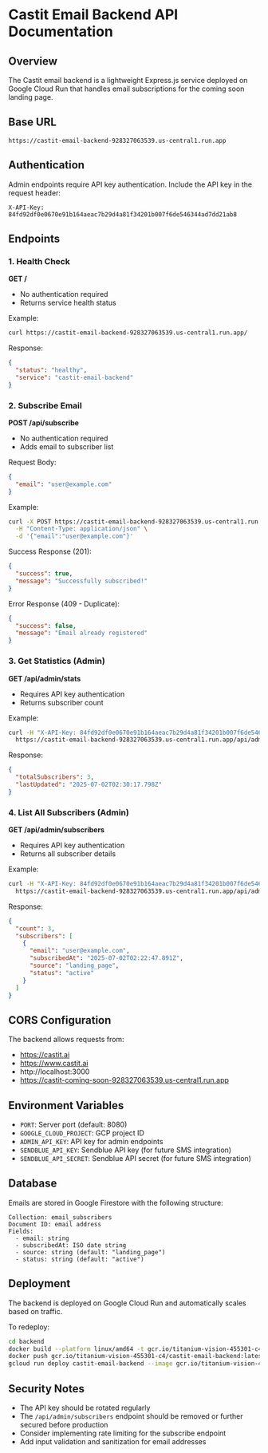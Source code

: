 # Castit Email Backend API Documentation

## Overview
The Castit email backend is a lightweight Express.js service deployed on Google Cloud Run that handles email subscriptions for the coming soon landing page.

## Base URL
```
https://castit-email-backend-928327063539.us-central1.run.app
```

## Authentication
Admin endpoints require API key authentication. Include the API key in the request header:
```
X-API-Key: 84fd92df0e0670e91b164aeac7b29d4a81f34201b007f6de546344ad7dd21ab8
```

## Endpoints

### 1. Health Check
**GET /**
- No authentication required
- Returns service health status

Example:
```bash
curl https://castit-email-backend-928327063539.us-central1.run.app/
```

Response:
```json
{
  "status": "healthy",
  "service": "castit-email-backend"
}
```

### 2. Subscribe Email
**POST /api/subscribe**
- No authentication required
- Adds email to subscriber list

Request Body:
```json
{
  "email": "user@example.com"
}
```

Example:
```bash
curl -X POST https://castit-email-backend-928327063539.us-central1.run.app/api/subscribe \
  -H "Content-Type: application/json" \
  -d '{"email":"user@example.com"}'
```

Success Response (201):
```json
{
  "success": true,
  "message": "Successfully subscribed!"
}
```

Error Response (409 - Duplicate):
```json
{
  "success": false,
  "message": "Email already registered"
}
```

### 3. Get Statistics (Admin)
**GET /api/admin/stats**
- Requires API key authentication
- Returns subscriber count

Example:
```bash
curl -H "X-API-Key: 84fd92df0e0670e91b164aeac7b29d4a81f34201b007f6de546344ad7dd21ab8" \
  https://castit-email-backend-928327063539.us-central1.run.app/api/admin/stats
```

Response:
```json
{
  "totalSubscribers": 3,
  "lastUpdated": "2025-07-02T02:30:17.798Z"
}
```

### 4. List All Subscribers (Admin)
**GET /api/admin/subscribers**
- Requires API key authentication
- Returns all subscriber details

Example:
```bash
curl -H "X-API-Key: 84fd92df0e0670e91b164aeac7b29d4a81f34201b007f6de546344ad7dd21ab8" \
  https://castit-email-backend-928327063539.us-central1.run.app/api/admin/subscribers
```

Response:
```json
{
  "count": 3,
  "subscribers": [
    {
      "email": "user@example.com",
      "subscribedAt": "2025-07-02T02:22:47.891Z",
      "source": "landing_page",
      "status": "active"
    }
  ]
}
```

## CORS Configuration
The backend allows requests from:
- https://castit.ai
- https://www.castit.ai
- http://localhost:3000
- https://castit-coming-soon-928327063539.us-central1.run.app

## Environment Variables
- `PORT`: Server port (default: 8080)
- `GOOGLE_CLOUD_PROJECT`: GCP project ID
- `ADMIN_API_KEY`: API key for admin endpoints
- `SENDBLUE_API_KEY`: Sendblue API key (for future SMS integration)
- `SENDBLUE_API_SECRET`: Sendblue API secret (for future SMS integration)

## Database
Emails are stored in Google Firestore with the following structure:
```
Collection: email_subscribers
Document ID: email address
Fields:
  - email: string
  - subscribedAt: ISO date string
  - source: string (default: "landing_page")
  - status: string (default: "active")
```

## Deployment
The backend is deployed on Google Cloud Run and automatically scales based on traffic.

To redeploy:
```bash
cd backend
docker build --platform linux/amd64 -t gcr.io/titanium-vision-455301-c4/castit-email-backend:latest .
docker push gcr.io/titanium-vision-455301-c4/castit-email-backend:latest
gcloud run deploy castit-email-backend --image gcr.io/titanium-vision-455301-c4/castit-email-backend:latest --region us-central1
```

## Security Notes
- The API key should be rotated regularly
- The `/api/admin/subscribers` endpoint should be removed or further secured before production
- Consider implementing rate limiting for the subscribe endpoint
- Add input validation and sanitization for email addresses